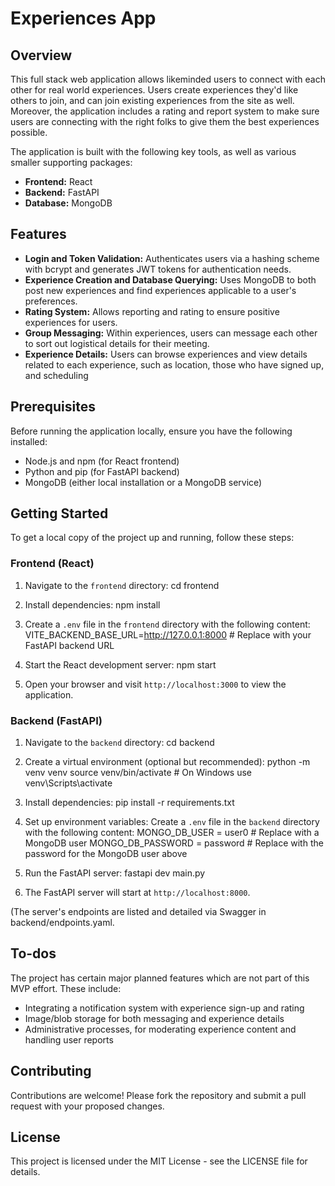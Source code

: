 # Experiences App

## Overview

This full stack web application allows likeminded users to connect with each other for real world experiences. Users create experiences they'd like others to join, and can join existing experiences from the site as well. 
Moreover, the application includes a rating and report system to make sure users are connecting with the right folks to give them the best experiences possible.

The application is built with the following key tools, as well as various smaller supporting packages:
- **Frontend:** React
- **Backend:** FastAPI
- **Database:** MongoDB

## Features

- **Login and Token Validation:** Authenticates users via a hashing scheme with bcrypt and generates JWT tokens for authentication needs.
- **Experience Creation and Database Querying:** Uses MongoDB to both post new experiences and find experiences applicable to a user's preferences.
- **Rating System:** Allows reporting and rating to ensure positive experiences for users.
- **Group Messaging:** Within experiences, users can message each other to sort out logistical details for their meeting.
- **Experience Details:** Users can browse experiences and view details related to each experience, such as location, those who have signed up, and scheduling

## Prerequisites

Before running the application locally, ensure you have the following installed:

- Node.js and npm (for React frontend)
- Python and pip (for FastAPI backend)
- MongoDB (either local installation or a MongoDB service)

## Getting Started

To get a local copy of the project up and running, follow these steps:

### Frontend (React)

1. Navigate to the `frontend` directory:
cd frontend

2. Install dependencies:
npm install

3. Create a `.env` file in the `frontend` directory with the following content:
VITE_BACKEND_BASE_URL=http://127.0.0.1:8000 # Replace with your FastAPI backend URL

5. Start the React development server:
npm start

5. Open your browser and visit `http://localhost:3000` to view the application.

### Backend (FastAPI)

1. Navigate to the `backend` directory:
cd backend

2. Create a virtual environment (optional but recommended):
python -m venv venv source venv/bin/activate # On Windows use venv\Scripts\activate

3. Install dependencies:
pip install -r requirements.txt

4. Set up environment variables:
Create a `.env` file in the `backend` directory with the following content:
MONGO_DB_USER = user0  # Replace with a MongoDB user
MONGO_DB_PASSWORD = password #  Replace with the password for the MongoDB user above

5. Run the FastAPI server:
fastapi dev main.py

6. The FastAPI server will start at `http://localhost:8000`.

(The server's endpoints are listed and detailed via Swagger in backend/endpoints.yaml.

## To-dos

The project has certain major planned features which are not part of this MVP effort. These include:

- Integrating a notification system with experience sign-up and rating
- Image/blob storage for both messaging and experience details
- Administrative processes, for moderating experience content and handling user reports

## Contributing

Contributions are welcome! Please fork the repository and submit a pull request with your proposed changes.

## License

This project is licensed under the MIT License - see the LICENSE file for details.
